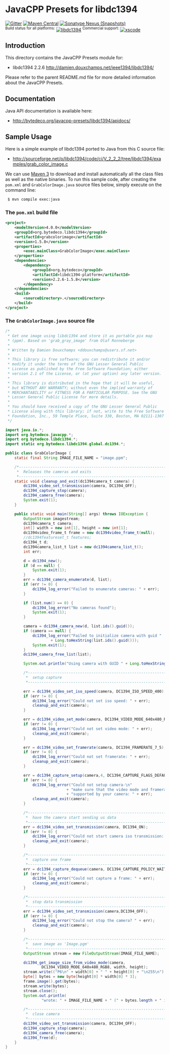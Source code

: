 JavaCPP Presets for libdc1394
=============================

[![Gitter](https://badges.gitter.im/bytedeco/javacpp.svg)](https://gitter.im/bytedeco/javacpp) [![Maven Central](https://maven-badges.herokuapp.com/maven-central/org.bytedeco/libdc1394/badge.svg)](https://maven-badges.herokuapp.com/maven-central/org.bytedeco/libdc1394) [![Sonatype Nexus (Snapshots)](https://img.shields.io/nexus/s/https/oss.sonatype.org/org.bytedeco/libdc1394.svg)](http://bytedeco.org/builds/)  
<sup>Build status for all platforms:</sup> [![libdc1394](https://github.com/bytedeco/javacpp-presets/workflows/libdc1394/badge.svg)](https://github.com/bytedeco/javacpp-presets/actions?query=workflow%3Alibdc1394)  <sup>Commercial support:</sup> [![xscode](https://img.shields.io/badge/Available%20on-xs%3Acode-blue?style=?style=plastic&logo=appveyor&logo=data:image/png;base64,iVBORw0KGgoAAAANSUhEUgAAAEAAAABACAMAAACdt4HsAAAAGXRFWHRTb2Z0d2FyZQBBZG9iZSBJbWFnZVJlYWR5ccllPAAAAAZQTFRF////////VXz1bAAAAAJ0Uk5T/wDltzBKAAAAlUlEQVR42uzXSwqAMAwE0Mn9L+3Ggtgkk35QwcnSJo9S+yGwM9DCooCbgn4YrJ4CIPUcQF7/XSBbx2TEz4sAZ2q1RAECBAiYBlCtvwN+KiYAlG7UDGj59MViT9hOwEqAhYCtAsUZvL6I6W8c2wcbd+LIWSCHSTeSAAECngN4xxIDSK9f4B9t377Wd7H5Nt7/Xz8eAgwAvesLRjYYPuUAAAAASUVORK5CYII=)](https://xscode.com/bytedeco/javacpp-presets)


Introduction
------------
This directory contains the JavaCPP Presets module for:

 * libdc1394 2.2.6  http://damien.douxchamps.net/ieee1394/libdc1394/

Please refer to the parent README.md file for more detailed information about the JavaCPP Presets.


Documentation
-------------
Java API documentation is available here:

 * http://bytedeco.org/javacpp-presets/libdc1394/apidocs/


Sample Usage
------------
Here is a simple example of libdc1394 ported to Java from this C source file:

 * http://sourceforge.net/p/libdc1394/code/ci/V_2_2_2/tree/libdc1394/examples/grab_color_image.c

We can use [Maven 3](http://maven.apache.org/) to download and install automatically all the class files as well as the native binaries. To run this sample code, after creating the `pom.xml` and `GrabColorImage.java` source files below, simply execute on the command line:
```bash
 $ mvn compile exec:java
```

### The `pom.xml` build file
```xml
<project>
    <modelVersion>4.0.0</modelVersion>
    <groupId>org.bytedeco.libdc1394</groupId>
    <artifactId>grabcolorimage</artifactId>
    <version>1.5.8</version>
    <properties>
        <exec.mainClass>GrabColorImage</exec.mainClass>
    </properties>
    <dependencies>
        <dependency>
            <groupId>org.bytedeco</groupId>
            <artifactId>libdc1394-platform</artifactId>
            <version>2.2.6-1.5.8</version>
        </dependency>
    </dependencies>
    <build>
        <sourceDirectory>.</sourceDirectory>
    </build>
</project>
```

### The `GrabColorImage.java` source file
```java
/*
 * Get one image using libdc1394 and store it as portable pix map
 * (ppm). Based on 'grab_gray_image' from Olaf Ronneberge
 *
 * Written by Damien Douxchamps <ddouxchamps@users.sf.net>
 *
 * This library is free software; you can redistribute it and/or
 * modify it under the terms of the GNU Lesser General Public
 * License as published by the Free Software Foundation; either
 * version 2.1 of the License, or (at your option) any later version.
 *
 * This library is distributed in the hope that it will be useful,
 * but WITHOUT ANY WARRANTY; without even the implied warranty of
 * MERCHANTABILITY or FITNESS FOR A PARTICULAR PURPOSE. See the GNU
 * Lesser General Public License for more details.
 *
 * You should have received a copy of the GNU Lesser General Public
 * License along with this library; if not, write to the Free Software
 * Foundation, Inc., 59 Temple Place, Suite 330, Boston, MA 02111-1307 USA
 */

import java.io.*;
import org.bytedeco.javacpp.*;
import org.bytedeco.libdc1394.*;
import static org.bytedeco.libdc1394.global.dc1394.*;

public class GrabColorImage {
    static final String IMAGE_FILE_NAME = "image.ppm";

    /*-----------------------------------------------------------------------
     *  Releases the cameras and exits
     *-----------------------------------------------------------------------*/
    static void cleanup_and_exit(dc1394camera_t camera) {
        dc1394_video_set_transmission(camera, DC1394_OFF);
        dc1394_capture_stop(camera);
        dc1394_camera_free(camera);
        System.exit(1);
    }

    public static void main(String[] args) throws IOException {
        OutputStream imagestream;
        dc1394camera_t camera;
        int[] width = new int[1], height = new int[1];
        dc1394video_frame_t frame = new dc1394video_frame_t(null);
        //dc1394featureset_t features;
        dc1394_t d;
        dc1394camera_list_t list = new dc1394camera_list_t();
        int err;

        d = dc1394_new();
        if (d == null) {
            System.exit(1);
        }
        err = dc1394_camera_enumerate(d, list);
        if (err != 0) {
            dc1394_log_error("Failed to enumerate cameras: " + err);
        }

        if (list.num() == 0) {
            dc1394_log_error("No cameras found");
            System.exit(1);
        }

        camera = dc1394_camera_new(d, list.ids().guid());
        if (camera == null) {
            dc1394_log_error("Failed to initialize camera with guid "
                    + Long.toHexString(list.ids().guid()));
            System.exit(1);
        }
        dc1394_camera_free_list(list);

        System.out.println("Using camera with GUID " + Long.toHexString(camera.guid()));

        /*-----------------------------------------------------------------------
         *  setup capture
         *-----------------------------------------------------------------------*/

        err = dc1394_video_set_iso_speed(camera, DC1394_ISO_SPEED_400);
        if (err != 0) {
            dc1394_log_error("Could not set iso speed: " + err);
            cleanup_and_exit(camera);
        }

        err = dc1394_video_set_mode(camera, DC1394_VIDEO_MODE_640x480_RGB8);
        if (err != 0) {
            dc1394_log_error("Could not set video mode: " + err);
            cleanup_and_exit(camera);
        }

        err = dc1394_video_set_framerate(camera, DC1394_FRAMERATE_7_5);
        if (err != 0) {
            dc1394_log_error("Could not set framerate: " + err);
            cleanup_and_exit(camera);
        }

        err = dc1394_capture_setup(camera,4, DC1394_CAPTURE_FLAGS_DEFAULT);
        if (err != 0) {
            dc1394_log_error("Could not setup camera-\n"
                           + "make sure that the video mode and framerate are\n"
                           + "supported by your camera: " + err);
            cleanup_and_exit(camera);
        }

        /*-----------------------------------------------------------------------
         *  have the camera start sending us data
         *-----------------------------------------------------------------------*/
        err = dc1394_video_set_transmission(camera, DC1394_ON);
        if (err != 0) {
            dc1394_log_error("Could not start camera iso transmission: " + err);
            cleanup_and_exit(camera);
        }

        /*-----------------------------------------------------------------------
         *  capture one frame
         *-----------------------------------------------------------------------*/
        err = dc1394_capture_dequeue(camera, DC1394_CAPTURE_POLICY_WAIT, frame);
        if (err != 0) {
            dc1394_log_error("Could not capture a frame: " + err);
            cleanup_and_exit(camera);
        }

        /*-----------------------------------------------------------------------
         *  stop data transmission
         *-----------------------------------------------------------------------*/
        err = dc1394_video_set_transmission(camera,DC1394_OFF);
        if (err != 0) {
            dc1394_log_error("Could not stop the camera? " + err);
            cleanup_and_exit(camera);
        }

        /*-----------------------------------------------------------------------
         *  save image as 'Image.pgm'
         *-----------------------------------------------------------------------*/
        OutputStream stream = new FileOutputStream(IMAGE_FILE_NAME);

        dc1394_get_image_size_from_video_mode(camera,
                DC1394_VIDEO_MODE_640x480_RGB8, width, height);
        stream.write(("P6\n" + width[0] + " " + height[0] + "\n255\n").getBytes());
        byte[] bytes = new byte[height[0] * width[0] * 3];
        frame.image().get(bytes);
        stream.write(bytes);
        stream.close();
        System.out.println(
                "wrote: " + IMAGE_FILE_NAME + " (" + bytes.length + " image bytes)");

        /*-----------------------------------------------------------------------
         *  close camera
         *-----------------------------------------------------------------------*/
        dc1394_video_set_transmission(camera, DC1394_OFF);
        dc1394_capture_stop(camera);
        dc1394_camera_free(camera);
        dc1394_free(d);
    }
}
```
